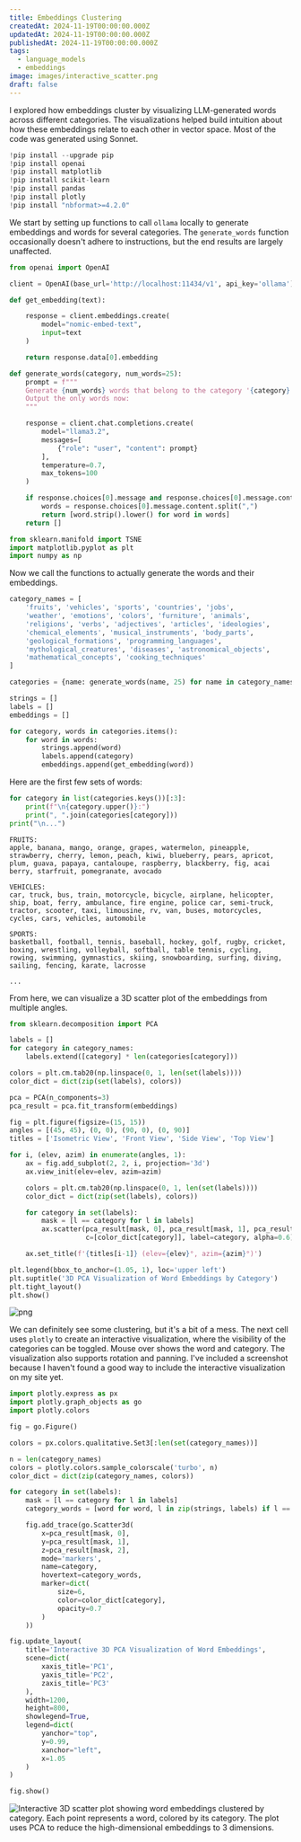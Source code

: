 ```yaml
---
title: Embeddings Clustering
createdAt: 2024-11-19T00:00:00.000Z
updatedAt: 2024-11-19T00:00:00.000Z
publishedAt: 2024-11-19T00:00:00.000Z
tags:
  - language_models
  - embeddings
image: images/interactive_scatter.png
draft: false
---
```


I explored how embeddings cluster by visualizing LLM-generated words across different categories.
The visualizations helped build intuition about how these embeddings relate to each other in vector space. Most of the code was generated using Sonnet.

```python
!pip install --upgrade pip
!pip install openai
!pip install matplotlib
!pip install scikit-learn
!pip install pandas
!pip install plotly
!pip install "nbformat>=4.2.0"
```

We start by setting up functions to call `ollama` locally to generate embeddings and words for several categories.
The `generate_words` function occasionally doesn't adhere to instructions, but the end results are largely unaffected.


```python
from openai import OpenAI

client = OpenAI(base_url='http://localhost:11434/v1', api_key='ollama')

def get_embedding(text):

    response = client.embeddings.create(
        model="nomic-embed-text",
        input=text
    )

    return response.data[0].embedding
```


```python
def generate_words(category, num_words=25):
    prompt = f"""
    Generate {num_words} words that belong to the category '{category}'. Provide them as a comma-separated list.
    Output the only words now:
    """

    response = client.chat.completions.create(
        model="llama3.2",
        messages=[
            {"role": "user", "content": prompt}
        ],
        temperature=0.7,
        max_tokens=100
    )

    if response.choices[0].message and response.choices[0].message.content:
        words = response.choices[0].message.content.split(",")
        return [word.strip().lower() for word in words]
    return []
```


```python
from sklearn.manifold import TSNE
import matplotlib.pyplot as plt
import numpy as np
```

Now we call the functions to actually generate the words and their embeddings.


```python
category_names = [
    'fruits', 'vehicles', 'sports', 'countries', 'jobs',
    'weather', 'emotions', 'colors', 'furniture', 'animals',
    'religions', 'verbs', 'adjectives', 'articles', 'ideologies',
    'chemical_elements', 'musical_instruments', 'body_parts',
    'geological_formations', 'programming_languages',
    'mythological_creatures', 'diseases', 'astronomical_objects',
    'mathematical_concepts', 'cooking_techniques'
]

categories = {name: generate_words(name, 25) for name in category_names}

strings = []
labels = []
embeddings = []

for category, words in categories.items():
    for word in words:
        strings.append(word)
        labels.append(category)
        embeddings.append(get_embedding(word))
```

Here are the first few sets of words:


```python
for category in list(categories.keys())[:3]:
    print(f"\n{category.upper()}:")
    print(", ".join(categories[category]))
print("\n...")
```


    FRUITS:
    apple, banana, mango, orange, grapes, watermelon, pineapple, strawberry, cherry, lemon, peach, kiwi, blueberry, pears, apricot, plum, guava, papaya, cantaloupe, raspberry, blackberry, fig, acai berry, starfruit, pomegranate, avocado

    VEHICLES:
    car, truck, bus, train, motorcycle, bicycle, airplane, helicopter, ship, boat, ferry, ambulance, fire engine, police car, semi-truck, tractor, scooter, taxi, limousine, rv, van, buses, motorcycles, cycles, cars, vehicles, automobile

    SPORTS:
    basketball, football, tennis, baseball, hockey, golf, rugby, cricket, boxing, wrestling, volleyball, softball, table tennis, cycling, rowing, swimming, gymnastics, skiing, snowboarding, surfing, diving, sailing, fencing, karate, lacrosse

    ...


From here, we can visualize a 3D scatter plot of the embeddings from multiple angles.


```python
from sklearn.decomposition import PCA

labels = []
for category in category_names:
    labels.extend([category] * len(categories[category]))

colors = plt.cm.tab20(np.linspace(0, 1, len(set(labels))))
color_dict = dict(zip(set(labels), colors))

pca = PCA(n_components=3)
pca_result = pca.fit_transform(embeddings)

fig = plt.figure(figsize=(15, 15))
angles = [(45, 45), (0, 0), (90, 0), (0, 90)]
titles = ['Isometric View', 'Front View', 'Side View', 'Top View']

for i, (elev, azim) in enumerate(angles, 1):
    ax = fig.add_subplot(2, 2, i, projection='3d')
    ax.view_init(elev=elev, azim=azim)

    colors = plt.cm.tab20(np.linspace(0, 1, len(set(labels))))
    color_dict = dict(zip(set(labels), colors))

    for category in set(labels):
        mask = [l == category for l in labels]
        ax.scatter(pca_result[mask, 0], pca_result[mask, 1], pca_result[mask, 2],
                   c=[color_dict[category]], label=category, alpha=0.6)

    ax.set_title(f'{titles[i-1]} (elev={elev}°, azim={azim}°)')

plt.legend(bbox_to_anchor=(1.05, 1), loc='upper left')
plt.suptitle('3D PCA Visualization of Word Embeddings by Category')
plt.tight_layout()
plt.show()
```



![png](images/notebook_12_0.png)



We can definitely see some clustering, but it's a bit of a mess.
The next cell uses `plotly` to create an interactive visualization, where the visibility of the categories can be toggled.
Mouse over shows the word and category.
The visualization also supports rotation and panning.
I've included a screenshot because I haven't found a good way to include the interactive visualization on my site yet.

```python
import plotly.express as px
import plotly.graph_objects as go
import plotly.colors

fig = go.Figure()

colors = px.colors.qualitative.Set3[:len(set(category_names))]

n = len(category_names)
colors = plotly.colors.sample_colorscale('turbo', n)
color_dict = dict(zip(category_names, colors))

for category in set(labels):
    mask = [l == category for l in labels]
    category_words = [word for word, l in zip(strings, labels) if l == category]

    fig.add_trace(go.Scatter3d(
        x=pca_result[mask, 0],
        y=pca_result[mask, 1],
        z=pca_result[mask, 2],
        mode='markers',
        name=category,
        hovertext=category_words,
        marker=dict(
            size=6,
            color=color_dict[category],
            opacity=0.7
        )
    ))

fig.update_layout(
    title='Interactive 3D PCA Visualization of Word Embeddings',
    scene=dict(
        xaxis_title='PC1',
        yaxis_title='PC2',
        zaxis_title='PC3'
    ),
    width=1200,
    height=800,
    showlegend=True,
    legend=dict(
        yanchor="top",
        y=0.99,
        xanchor="left",
        x=1.05
    )
)

fig.show()
```

![Interactive 3D scatter plot showing word embeddings clustered by category. Each point represents a word, colored by its category. The plot uses PCA to reduce the high-dimensional embeddings to 3 dimensions.](images/interactive_scatter.png)
